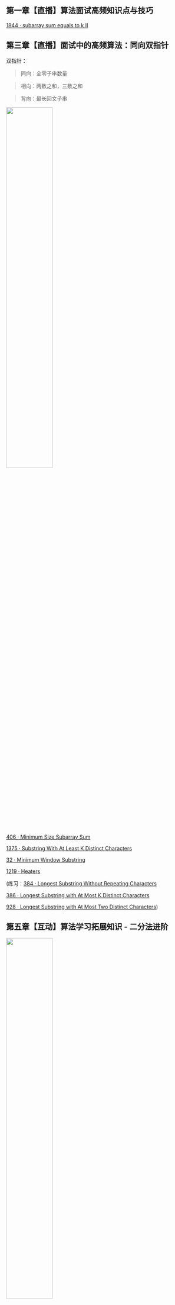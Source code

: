 ## 第一章【直播】算法面试高频知识点与技巧
[1844 · subarray sum equals to k II](https://github.com/mazexiaozhoulu/Leetcode-/blob/58172b3504aea63bf73eb74e2195c191cba27f8a/lintcode%201844%20%C2%B7%20subarray%20sum%20equals%20to%20k%20II.md)

## 第三章【直播】面试中的高频算法：同向双指针

双指针：

> 同向：全零子串数量

> 相向：两数之和，三数之和

> 背向：最长回文子串

<img src="https://user-images.githubusercontent.com/60911066/152033181-cfe5125a-705b-4d90-b774-5bf0f97ccbd0.jpg" width="50%" height="50%">

[406 · Minimum Size Subarray Sum](https://github.com/mazexiaozhoulu/Leetcode-/blob/d4602af78fad15b4b41d8b11ca68aa8e957dcfc6/leetcode.406%20%C2%B7%20Minimum%20Size%20Subarray%20Sum.md)

[1375 · Substring With At Least K Distinct Characters](https://github.com/mazexiaozhoulu/Leetcode-/blob/775d27ca91c4fa610d94dcc1435841e0184dc943/lintcode.1375%20%C2%B7%20Substring%20With%20At%20Least%20K%20Distinct%20Characters.md)

[32 · Minimum Window Substring](https://github.com/mazexiaozhoulu/Leetcode-/blob/205856d6dbece04180ecf2b6b0eacd5d66bf0f3b/lintcode.32%20%C2%B7%20Minimum%20Window%20Substring.md)

[1219 · Heaters](https://github.com/mazexiaozhoulu/Leetcode-/blob/d6cc1363a3e4e1aa739de57f0cbffde51e5c9ded/lintcode.1219%20%C2%B7%20Heaters.md)

(练习：[384 · Longest Substring Without Repeating Characters](https://github.com/mazexiaozhoulu/Leetcode-/blob/7e3bad3b2851d5fd11c3f34665f08af0ace78048/lintcode.384%20%C2%B7%20Longest%20Substring%20Without%20Repeating%20Characters.md)

[386 · Longest Substring with At Most K Distinct Characters](https://github.com/mazexiaozhoulu/Leetcode-/blob/cadfe114aa1f4ed5c2ef1f366128d4b37ac7c6f0/lintcode.386%20%C2%B7%20Longest%20Substring%20with%20At%20Most%20K%20Distinct%20Characters.md)

[928 · Longest Substring with At Most Two Distinct Characters](https://github.com/mazexiaozhoulu/Leetcode-/blob/9e41465c9843e63fe702455fa779305ebfe79b58/lintcode.928%20%C2%B7%20Longest%20Substring%20with%20At%20Most%20Two%20Distinct%20Characters.md))

## 第五章【互动】算法学习拓展知识 - 二分法进阶

<img src="https://user-images.githubusercontent.com/60911066/152246625-4b387f69-90f5-4681-93cc-d05258ac2584.png" width="50%" height="50%">

[159 · Find Minimum in Rotated Sorted Array](https://github.com/mazexiaozhoulu/Leetcode-/blob/d8ad8717bcf630aa8886984b32bfec492bf7502d/lintcode.159%20%C2%B7%20Find%20Minimum%20in%20Rotated%20Sorted%20Array.md)

[183 · Wood Cut](https://github.com/mazexiaozhoulu/Leetcode-/blob/453bf8a8a76e665dd703ae7cf852e7ac2e20e1f8/lintcode.183%20%C2%B7%20Wood%20Cut.md)
